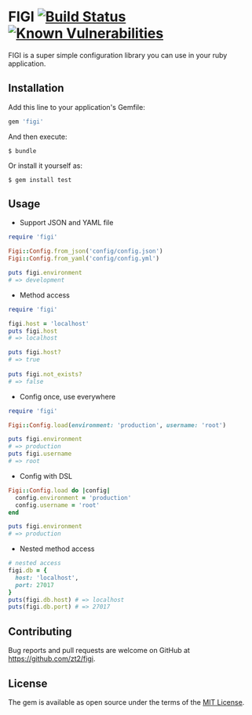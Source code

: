 # FIGI [![Build Status](https://travis-ci.org/zt2/figi.svg?branch=master)](https://travis-ci.org/zt2/figi) [![Known Vulnerabilities](https://snyk.io/test/github/zt2/figi/badge.svg?targetFile=Gemfile.lock)](https://snyk.io/test/github/zt2/figi?targetFile=Gemfile.lock)

FIGI is a super simple configuration library you can use in your ruby application.

## Installation

Add this line to your application's Gemfile:

```ruby
gem 'figi'
```

And then execute:

    $ bundle

Or install it yourself as:

    $ gem install test

## Usage

- Support JSON and YAML file

```ruby
require 'figi'

Figi::Config.from_json('config/config.json')
Figi::Config.from_yaml('config/config.yml')

puts figi.environment
# => development
```

- Method access

```ruby
require 'figi'

figi.host = 'localhost'
puts figi.host
# => localhost

puts figi.host?
# => true
 
puts figi.not_exists?
# => false 
```

- Config once, use everywhere

```ruby
require 'figi'

Figi::Config.load(environment: 'production', username: 'root')

puts figi.environment
# => production
puts figi.username
# => root
```

- Config with DSL

```ruby
Figi::Config.load do |config|
  config.environment = 'production'
  config.username = 'root'
end

puts figi.environment
# => production
```

- Nested method access

```ruby
# nested access
figi.db = {
  host: 'localhost',
  port: 27017
}
puts(figi.db.host) # => localhost
puts(figi.db.port) # => 27017
```

## Contributing

Bug reports and pull requests are welcome on GitHub at https://github.com/zt2/figi.

## License

The gem is available as open source under the terms of the [MIT License](https://opensource.org/licenses/MIT).
